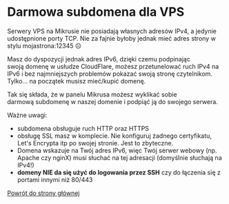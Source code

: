 # Darmowa subdomena dla VPS

Serwery VPS na Mikrusie nie posiadają własnych adresów IPv4, a jedynie udostępnione porty TCP. Nie za fajnie byłoby jednak mieć adres strony w stylu mojastrona:12345 ☹️

Masz do dyspozycji jednak adres IPv6, dzięki czemu podpinając swoją domenę w usłudze CloudFlare, możesz przetunelować ruch IPv4 na IPv6 i bez najmniejszych problemów pokazać swoją stronę czytelnikom. Tylko... na początek musisz mieć/kupić domenę.

Tak się składa, że w panelu Mikrusa możesz wyklikać sobie darmową subdomenę w naszej domenie i podpiąć ją do swojego serwera.

Ważne uwagi:

- subdomena obsługuje ruch HTTP oraz HTTPS
- obsługę SSL masz w komplecie. Nie konfiguruj żadnego certyfikatu, Let's Encrypta itp po swojej stronie. Jest to zbyteczne.
- Domena wskazuje na Twój adres IPv6, więc Twój serwer webowy (np. Apache czy nginX) musi słuchać na tej adresacji (domyślnie słuchają na IPv4!)
- **domeny NIE da się użyć do logowania przez SSH** czy do łączenia się z portami innymi niż 80/443

[Powrót do strony głównej](../MIKR%20US%20-%20Don't%20Panic!%2072ab7e2ae85342d2a0a0c9443d521166.md)